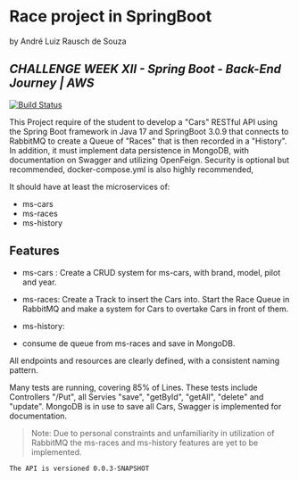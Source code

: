 #  Race project in SpringBoot
by André Luiz Rausch de Souza

## _CHALLENGE WEEK XII - Spring Boot - Back-End Journey | AWS_

[![Build Status](https://travis-ci.org/joemccann/dillinger.svg?branch=master)](https://github.com/Andraus88/race)

This Project require of the student to develop a "Cars" RESTful API using the Spring Boot framework in Java 17 and SpringBoot 3.0.9 that connects to RabbitMQ to create a Queue of "Races" that is then recorded in a "History". In addition, it must implement data persistence in MongoDB, with documentation on Swagger and utilizing OpenFeign. Security is optional but recommended, docker-compose.yml is also highly recommended, 

It should have at least the microservices of:

- ms-cars
- ms-races
- ms-history

## Features

- ms-cars <IMPLEMENTED>:
Create a CRUD system for ms-cars, with brand, model, pilot and year.

- ms-races:
Create a Track to insert the Cars into.
Start the Race Queue in RabbitMQ and make a system for Cars to overtake Cars in front of them.

- ms-history:
- consume de queue from ms-races and save in MongoDB.


All endpoints and resources are clearly defined, with a consistent naming pattern.

Many tests are running, covering 85% of Lines. These tests include Controllers "/Put", all Servies "save", "getById", "getAll", "delete" and "update".
MongoDB is in use to save all Cars, Swagger is implemented for  documentation.

> Note: Due to personal constraints and unfamiliarity in utilization of RabbitMQ the ms-races and ms-history features are yet to be implemented.

```sh
The API is versioned 0.0.3-SNAPSHOT
```
